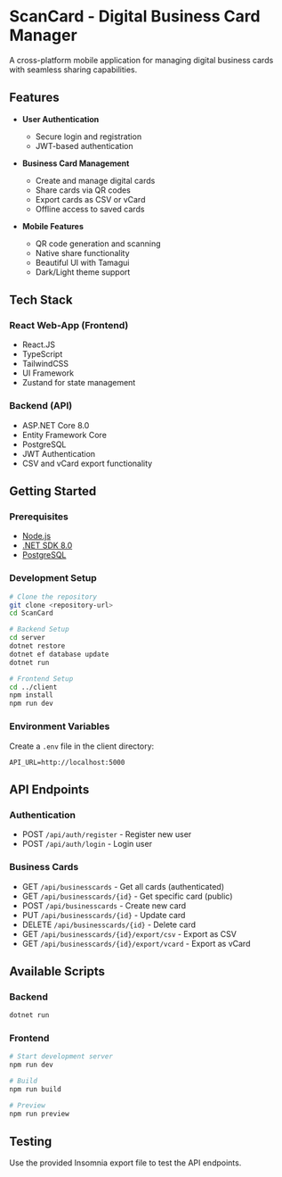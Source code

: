 # ScanCard - Digital Business Card Manager

A cross-platform mobile application for managing digital business cards with seamless sharing capabilities.

## Features

- **User Authentication**

  - Secure login and registration
  - JWT-based authentication
- **Business Card Management**

  - Create and manage digital cards
  - Share cards via QR codes
  - Export cards as CSV or vCard
  - Offline access to saved cards
- **Mobile Features**

  - QR code generation and scanning
  - Native share functionality
  - Beautiful UI with Tamagui
  - Dark/Light theme support

## Tech Stack

### React Web-App (Frontend)

- React.JS
- TypeScript
- TailwindCSS
- UI Framework
- Zustand for state management

### Backend (API)

- ASP.NET Core 8.0
- Entity Framework Core
- PostgreSQL
- JWT Authentication
- CSV and vCard export functionality

## Getting Started

### Prerequisites

- [Node.js](https://nodejs.org/)
- [.NET SDK 8.0](https://dotnet.microsoft.com/download)
- [PostgreSQL](https://www.postgresql.org/download/)

### Development Setup

```bash
# Clone the repository
git clone <repository-url>
cd ScanCard

# Backend Setup
cd server
dotnet restore
dotnet ef database update
dotnet run

# Frontend Setup
cd ../client
npm install
npm run dev
```

### Environment Variables

Create a `.env` file in the client directory:

```env
API_URL=http://localhost:5000
```

## API Endpoints

### Authentication

- POST `/api/auth/register` - Register new user
- POST `/api/auth/login` - Login user

### Business Cards

- GET `/api/businesscards` - Get all cards (authenticated)
- GET `/api/businesscards/{id}` - Get specific card (public)
- POST `/api/businesscards` - Create new card
- PUT `/api/businesscards/{id}` - Update card
- DELETE `/api/businesscards/{id}` - Delete card
- GET `/api/businesscards/{id}/export/csv` - Export as CSV
- GET `/api/businesscards/{id}/export/vcard` - Export as vCard

## Available Scripts

### Backend

```bash
dotnet run
```

### Frontend

```bash
# Start development server
npm run dev

# Build
npm run build

# Preview
npm run preview
```

## Testing

Use the provided Insomnia export file to test the API endpoints.
